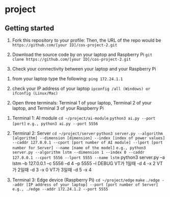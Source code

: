 # project



## Getting started

1. Fork this repository to your profile: Then, the URL of the repo would be `https://github.com/[your ID]/cos-project-2.git`

2. Download the source code by on your laptop and Raspberry Pi
`git clone https://github.com/[your ID]/cos-project-2.git`

3. Check your connectivity between your laptop and your Raspberry Pi

1) from your laptop type the following:
`ping 172.24.1.1`

2) check your IP address of your laptop
`ipconfig /all (Windows) or ifconfig (Linux/Mac)`

2. Open three terminals: Terminal 1 of your laptop, Terminal 2 of your laptop, and Terminal 3 of your Raspberry Pi

1) Terminal 1: AI module 
`cd ~/project/ai-module`
`python3 ai.py --port [port]`
`e.g., python3 ai.py --port 5556`

2) Terminal 2: Server
`cd ~/project/server`
`python3 server.py --algorithm [algorithm] --dimension [dimension] --index [index of power values] --caddr 127.0.0.1 --cport [port number of AI module] --lport [port number for Server] --name [name of the model]`
`e.g., python3 server.py --algorithm lstm --dimension 1 --index 0 --caddr 127.0.0.1 --cport 5556 --lport 5555 --name lstm`
python3 server.py –a lstm –b 127.0.0.1 –c 5556 –d 4 –p 5555 –l DEBUG
VT가 1일때 -d 4 -x 2
VT가 2일때 -d 3 -x 0
VT가 3일때 -d 5 -x 4

3) Terminal 3: Edge device (Raspberry Pi)
`cd ~/project/edge`
`make`
`./edge --addr [IP address of your laptop] --port [port number of Server]`
`e.g., ./edge --addr 172.24.1.2 --port 5555`
